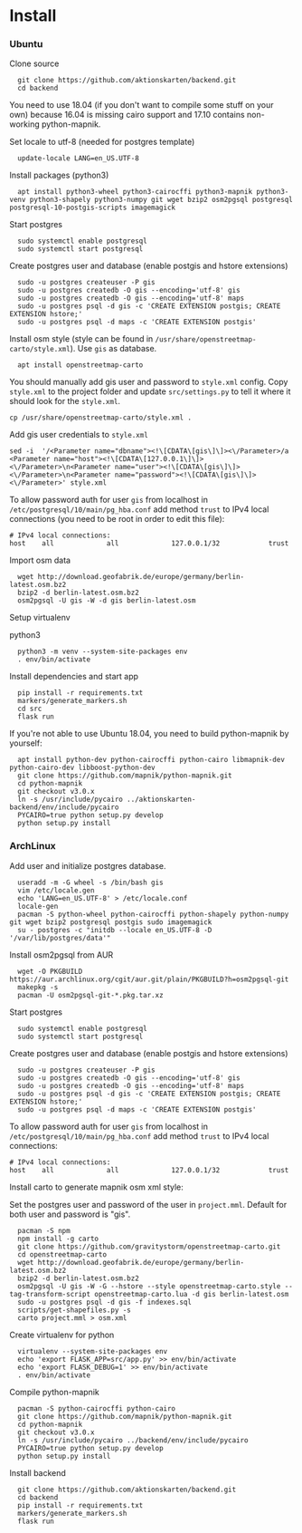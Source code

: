 # Install

### Ubuntu

Clone source
```
  git clone https://github.com/aktionskarten/backend.git
  cd backend
```

You need to use 18.04 (if you don't want to compile some stuff on your own)
because 16.04 is missing cairo support and 17.10 contains non-working
python-mapnik.

Set locale to utf-8 (needed for postgres template)
```
  update-locale LANG=en_US.UTF-8
```

Install packages (python3)
```
  apt install python3-wheel python3-cairocffi python3-mapnik python3-venv python3-shapely python3-numpy git wget bzip2 osm2pgsql postgresql postgresql-10-postgis-scripts imagemagick
```

Start postgres
```
  sudo systemctl enable postgresql
  sudo systemctl start postgresql
```

Create postgres user and database (enable postgis and hstore extensions)
```
  sudo -u postgres createuser -P gis
  sudo -u postgres createdb -O gis --encoding='utf-8' gis
  sudo -u postgres createdb -O gis --encoding='utf-8' maps
  sudo -u postgres psql -d gis -c 'CREATE EXTENSION postgis; CREATE EXTENSION hstore;'
  sudo -u postgres psql -d maps -c 'CREATE EXTENSION postgis'
```

Install osm style (style can be found in `/usr/share/openstreetmap-carto/style.xml`). Use `gis` as database.
```
  apt install openstreetmap-carto
```

You should manually add gis user and password to `style.xml` config.
Copy `style.xml` to the project folder and update `src/settings.py` to tell
it where it should look for the `style.xml`.
```
cp /usr/share/openstreetmap-carto/style.xml .
```

Add gis user credentials to `style.xml`
```
sed -i  '/<Parameter name="dbname"><!\[CDATA\[gis\]\]><\/Parameter>/a <Parameter name="host"><!\[CDATA\[127.0.0.1\]\]><\/Parameter>\n<Parameter name="user"><!\[CDATA\[gis\]\]><\/Parameter>\n<Parameter name="password"><!\[CDATA\[gis\]\]><\/Parameter>' style.xml

```

To allow password auth for user `gis` from localhost in
`/etc/postgresql/10/main/pg_hba.conf` add method `trust` to IPv4 local
connections (you need to be root in order to edit this file):
```
# IPv4 local connections:
host    all             all             127.0.0.1/32            trust
```

Import osm data
```
  wget http://download.geofabrik.de/europe/germany/berlin-latest.osm.bz2
  bzip2 -d berlin-latest.osm.bz2
  osm2pgsql -U gis -W -d gis berlin-latest.osm
```

Setup virtualenv

python3
```
  python3 -m venv --system-site-packages env
  . env/bin/activate
```

Install dependencies and start app
```
  pip install -r requirements.txt
  markers/generate_markers.sh
  cd src
  flask run
```


If you're not able to use Ubuntu 18.04, you need to build python-mapnik by
yourself:

```
  apt install python-dev python-cairocffi python-cairo libmapnik-dev python-cairo-dev libboost-python-dev
  git clone https://github.com/mapnik/python-mapnik.git
  cd python-mapnik
  git checkout v3.0.x
  ln -s /usr/include/pycairo ../aktionskarten-backend/env/include/pycairo
  PYCAIRO=true python setup.py develop
  python setup.py install
```

### ArchLinux

Add user and initialize postgres database.
```
  useradd -m -G wheel -s /bin/bash gis
  vim /etc/locale.gen
  echo 'LANG=en_US.UTF-8' > /etc/locale.conf
  locale-gen 
  pacman -S python-wheel python-cairocffi python-shapely python-numpy git wget bzip2 postgresql postgis sudo imagemagick
  su - postgres -c "initdb --locale en_US.UTF-8 -D '/var/lib/postgres/data'"
```

Install osm2pgsql from AUR
```
  wget -O PKGBUILD https://aur.archlinux.org/cgit/aur.git/plain/PKGBUILD?h=osm2pgsql-git
  makepkg -s
  pacman -U osm2pgsql-git-*.pkg.tar.xz
```

Start postgres
```
  sudo systemctl enable postgresql
  sudo systemctl start postgresql
```

Create postgres user and database (enable postgis and hstore extensions)
```
  sudo -u postgres createuser -P gis
  sudo -u postgres createdb -O gis --encoding='utf-8' gis
  sudo -u postgres createdb -O gis --encoding='utf-8' maps
  sudo -u postgres psql -d gis -c 'CREATE EXTENSION postgis; CREATE EXTENSION hstore;'
  sudo -u postgres psql -d maps -c 'CREATE EXTENSION postgis'
```

To allow password auth for user `gis` from localhost in
`/etc/postgresql/10/main/pg_hba.conf` add method `trust` to IPv4 local
connections:
```
# IPv4 local connections:
host    all             all             127.0.0.1/32            trust
```

Install carto to generate mapnik osm xml style:

Set the postgres user and password of the user in `project.mml`.
Default for both user and password is "gis".

```
  pacman -S npm
  npm install -g carto
  git clone https://github.com/gravitystorm/openstreetmap-carto.git
  cd openstreetmap-carto
  wget http://download.geofabrik.de/europe/germany/berlin-latest.osm.bz2
  bzip2 -d berlin-latest.osm.bz2
  osm2pgsql -U gis -W -G --hstore --style openstreetmap-carto.style --tag-transform-script openstreetmap-carto.lua -d gis berlin-latest.osm  
  sudo -u postgres psql -d gis -f indexes.sql
  scripts/get-shapefiles.py -s
  carto project.mml > osm.xml
```

Create virtualenv for python
```
  virtualenv --system-site-packages env
  echo 'export FLASK_APP=src/app.py' >> env/bin/activate
  echo 'export FLASK_DEBUG=1' >> env/bin/activate
  . env/bin/activate
```

Compile python-mapnik
```
  pacman -S python-cairocffi python-cairo
  git clone https://github.com/mapnik/python-mapnik.git
  cd python-mapnik
  git checkout v3.0.x
  ln -s /usr/include/pycairo ../backend/env/include/pycairo
  PYCAIRO=true python setup.py develop
  python setup.py install
```

Install backend
```
  git clone https://github.com/aktionskarten/backend.git
  cd backend
  pip install -r requirements.txt
  markers/generate_markers.sh
  flask run
```

